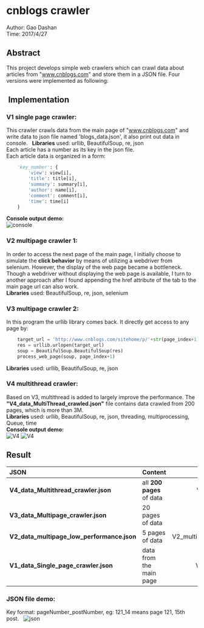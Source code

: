 # cnblogs crawler
Author: Gao Dashan  
Time: 2017/4/27   
## Abstract
This project develops simple web crawlers which can crawl data about articles from "www.cnblogs.com" and store them in a JSON file. Four versions were implemented as following:

##  Implementation
### V1 single page crawler:    
This crawler crawls data from the main page of "www.cnblogs.com" and write data to json file named 'blogs_data.json', it also print out data in console.   
**Libraries** used: urllib, BeautifulSoup, re, json    
Each article has a number as its key in the json file.   
Each article data is organized in a form:   
```python
    'key_number': {
        'view': view[i],
        'title': title[i],
        'summary': summary[i],
        'author': name[i],
        'comment': comment[i],
        'time': time[i]
    }
```
**Console output demo:**   
![console](https://github.com/GaoDashan1/cnblogs_crawler/blob/master/V1_p1.png)
### V2 multipage crawler 1:   
In order to access the next page of the main page, I initially choose to simulate the **click behavior** by means of utilizing a webdriver from selenium. However, the display of the web page became a bottleneck. Though a webdriver without displaying the web page is available, I turn to another approach after I found appending the href attribute of the tab to the main page url can also work.  
**Libraries** used: BeautifulSoup, re, json, selenium  
### V3 multipage crawler 2:  
In this program the urllib library comes back. It directly get access to any page by:  
```python
    target_url = 'http://www.cnblogs.com/sitehome/p/'+str(page_index+1)  # page_index+1: webpage number
    res = urllib.urlopen(target_url)
    soup = BeautifulSoup.BeautifulSoup(res)
    process_web_page(soup, page_index+1)
 ```  
 **Libraries** used: urllib, BeautifulSoup, re, json    
### V4 multithread crawler:   
Based on V3, multithread is added to largely improve the performance. The **"V4_data_MultiThread_crawled.json"** file contains data crawled from 200 pages, which is more than 3M.   
**Libraries** used: urllib, BeautifulSoup, re, json, threading, multiprocessing, Queue, time    
**Console output demo:**  
![V4](https://github.com/GaoDashan1/cnblogs_crawler/blob/master/V4_p1.png)
![V4](https://github.com/GaoDashan1/cnblogs_crawler/blob/master/V4_p3.png)

##  Result
|JSON|Content|Python code|
|:-----|:-----|:-----:|
|**V4_data_Multithread_crawler.json**|all **200 pages** of data|V4_multithread_crawler.py|   
|**V3_data_Multipage_crawler.json**|20 pages of data|V3_multipage_crawler.py|    
|**V2_data_multipage_low_performance.json**|5 pages of data|V2_multipage_crawler_low_performance.py|   
|**V1_data_Single_page_crawler.json**|data from the main page|V1_single_page_crawler.py|   
### JSON file demo:  
Key format: pageNumber_postNumber, eg: 121_14 means page 121, 15th post.   
![json](https://github.com/GaoDashan1/cnblogs_crawler/blob/master/V4_p2.png)
